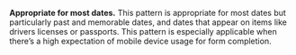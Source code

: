 **Appropriate for most dates.** This pattern is appropriate for most dates but particularly past and memorable dates, and dates that appear on items like drivers licenses or passports. This pattern is especially applicable when there’s a high expectation of mobile device usage for form completion.